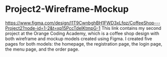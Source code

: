 # Project2-Wireframe-Mockup
https://www.figma.com/design/l1T9CwnbghBH1FWD3xLfqz/CoffeeShop---Project2?node-id=1-2&t=xp15PccTdeIKtmpG-1
This link contains my second project at the Orange Coding Academy, which is a coffee shop design with both wireframe and mockup models created using Figma.
I created five pages for both models: the homepage, the registration page, the login page, the menu page, and the order page.

